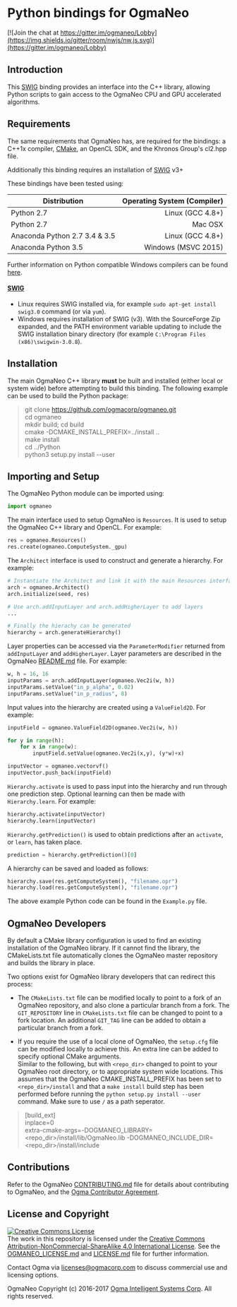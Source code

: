 <!---
  OgmaNeo
  Copyright(c) 2016-2017 Ogma Intelligent Systems Corp. All rights reserved.

  This copy of OgmaNeo is licensed to you under the terms described
  in the OGMANEO_LICENSE.md file included in this distribution.
--->

# Python bindings for OgmaNeo

[![Join the chat at https://gitter.im/ogmaneo/Lobby](https://img.shields.io/gitter/room/nwjs/nw.js.svg)](https://gitter.im/ogmaneo/Lobby)

## Introduction

This [SWIG](http://www.swig.org/) binding provides an interface into the C++ library, allowing Python scripts to gain access to the OgmaNeo CPU and GPU accelerated algorithms.

## Requirements

The same requirements that OgmaNeo has, are required for the bindings: a C++1x compiler, [CMake](https://cmake.org/), an OpenCL SDK, and the Khronos Group's cl2.hpp file.

Additionally this binding requires an installation of [SWIG](http://www.swig.org/) v3+

These bindings have been tested using:

| Distribution | Operating System (Compiler) |
| --- | ---:|
| Python 2.7 | Linux (GCC 4.8+) |
| Python 2.7 | Mac OSX |
| Anaconda Python 2.7 3.4 & 3.5 | Linux (GCC 4.8+) |
| Anaconda Python 3.5 | Windows (MSVC 2015) |

Further information on Python compatible Windows compilers can be found [here](https://wiki.python.org/moin/WindowsCompilers).

#### [SWIG](http://www.swig.org/)

- Linux requires SWIG installed via, for example ```sudo apt-get install swig3.0``` command (or via ```yum```).
- Windows requires installation of SWIG (v3). With the SourceForge Zip expanded, and the PATH environment variable updating to include the SWIG installation binary directory (for example `C:\Program Files (x86)\swigwin-3.0.8`).

## Installation

The main OgmaNeo C++ library **must** be built and installed (either local or system wide) before attempting to build this binding. The following example can be used to build the Python package:

> git clone https://github.com/ogmacorp/ogmaneo.git  
> cd ogmaneo  
> mkdir build; cd build  
> cmake -DCMAKE_INSTALL_PREFIX=../install ..  
> make install  
> cd ../Python  
> python3 setup.py install --user  

## Importing and Setup

The OgmaNeo Python module can be imported using:

```python
import ogmaneo
```

The main interface used to setup OgmaNeo is `Resources`. It is used to setup the OgmaNeo C++ library and OpenCL. For example:
```python
res = ogmaneo.Resources()
res.create(ogmaneo.ComputeSystem._gpu)
```

The `Architect` interface is used to construct and generate a hierarchy. For example:
```python
# Instantiate the Architect and link it with the main Resources interface
arch = ogmaneo.Architect()
arch.initialize(seed, res)

# Use arch.addInputLayer and arch.addHigherLayer to add layers
...

# Finally the hierachy can be generated
hierarchy = arch.generateHierarchy()
```

Layer properties can be accessed via the `ParameterModifier` returned from `addInputLayer` and `addHigherLayer`. Layer parameters are described in the OgmaNeo [README.md](https://github.com/ogmacorp/OgmaNeo/blob/master/README.md) file. For example:
```python
w, h = 16, 16
inputParams = arch.addInputLayer(ogmaneo.Vec2i(w, h))
inputParams.setValue("in_p_alpha", 0.02)
inputParams.setValue("in_p_radius", 8)
```

Input values into the hierarchy are created using a `ValueField2D`. For example:
```python
inputField = ogmaneo.ValueField2D(ogmaneo.Vec2i(w, h))

for y in range(h):
    for x in range(w):
        inputField.setValue(ogmaneo.Vec2i(x,y), (y*w)+x)

inputVector = ogmaneo.vectorvf()
inputVector.push_back(inputField)
```

`Hierarchy.activate` is used to pass input into the hierarchy and run through one prediction step. Optional learning can then be made with `Hierarchy.learn`. For example:
```python
hierarchy.activate(inputVector)  
hierarchy.learn(inputVector)  
```

`Hierarchy.getPrediction()` is used to obtain predictions after an `activate`, or `learn`, has taken place.
```python
prediction = hierarchy.getPrediction()[0]
```

A hierarchy can be saved and loaded as follows:
```python
hierarchy.save(res.getComputeSystem(), "filename.opr")  
hierarchy.load(res.getComputeSystem(), "filename.opr")
```

The above example Python code can be found in the `Example.py` file.

## OgmaNeo Developers

By default a CMake library configuration is used to find an existing installation of the OgmaNeo library. If it cannot find the library, the CMakeLists.txt file automatically clones the OgmaNeo master repository and builds the library in place.

Two options exist for OgmaNeo library developers that can redirect this process:

- The `CMakeLists.txt` file can be modified locally to point to a fork of an OgmaNeo repository, and also clone a particular branch from a fork. The `GIT_REPOSITORY` line in `CMakeLists.txt` file can be changed to point to a fork location. An additional `GIT_TAG` line can be added to obtain a particular branch from a fork.

- If you require the use of a local clone of OgmaNeo, the `setup.cfg` file can be modified locally to achieve this. An extra line can be added to specify optional CMake arguments.  
Similar to the following, but with `<repo_dir>` changed to point to your OgmaNeo root directory, or to appropriate system wide locations. This assumes that the OgmaNeo CMAKE_INSTALL_PREFIX has been set to `<repo_dir>/install` and that a `make install` build step has been performed before running the `python setup.py install --user` command. Make sure to use `/` as a path seperator.  
> [build_ext]  
> inplace=0  
> extra-cmake-args=-DOGMANEO_LIBRARY=\<repo_dir\>/install/lib/OgmaNeo.lib -DOGMANEO_INCLUDE_DIR=\<repo_dir\>/install/include  

## Contributions

Refer to the OgmaNeo [CONTRIBUTING.md](https://github.com/ogmacorp/OgmaNeo/blob/master/CONTRIBUTING.md) file for details about contributing to OgmaNeo, and the [Ogma Contributor Agreement](https://ogma.ai/wp-content/uploads/2016/09/OgmaContributorAgreement.pdf).

## License and Copyright

<a rel="license" href="http://creativecommons.org/licenses/by-nc-sa/4.0/"><img alt="Creative Commons License" style="border-width:0" src="https://i.creativecommons.org/l/by-nc-sa/4.0/88x31.png" /></a><br />The work in this repository is licensed under the <a rel="license" href="http://creativecommons.org/licenses/by-nc-sa/4.0/">Creative Commons Attribution-NonCommercial-ShareAlike 4.0 International License</a>. See the [OGMANEO_LICENSE.md](https://github.com/ogmacorp/OgmaNeo/blob/master/OGMANEO_LICENSE.md) and [LICENSE.md](https://github.com/ogmacorp/OgmaNeo/blob/master/LICENSE.md) file for further information.

Contact Ogma via licenses@ogmacorp.com to discuss commercial use and licensing options.

OgmaNeo Copyright (c) 2016-2017 [Ogma Intelligent Systems Corp](https://ogmacorp.com). All rights reserved.

